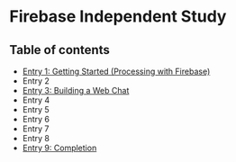 # Firebase Independent Study

## Table of contents

+ [Entry 1: Getting Started (Processing with Firebase)](entries/entryOne.md)
+ Entry 2
+ [Entry 3: Building a Web Chat](entries/entryThree.md)
+ Entry 4
+ Entry 5
+ Entry 6
+ Entry 7
+ Entry 8
+ [Entry 9: Completion](entries/entryNine.md)
